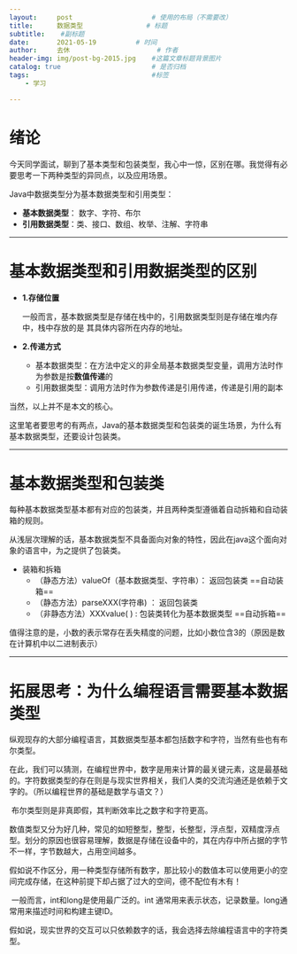 ```yaml
---
layout:     post   				    # 使用的布局（不需要改）
title:      数据类型				# 标题 
subtitle:    #副标题
date:       2021-05-19			# 时间
author:     去休 						# 作者
header-img: img/post-bg-2015.jpg 	#这篇文章标题背景图片
catalog: true 						# 是否归档
tags:								#标签
    - 学习

---
```


# 绪论

今天同学面试，聊到了基本类型和包装类型，我心中一惊，区别在哪。我觉得有必要思考一下两种类型的异同点，以及应用场景。

Java中数据类型分为基本数据类型和引用类型：

* **基本数据类型**： 数字、字符、布尔
* **引用数据类型**：类、接口、数组、枚举、注解、字符串

---

# 基本数据类型和引用数据类型的区别

* **1.存储位置**

  一般而言，基本数据类型是存储在栈中的，引用数据类型则是存储在堆内存中，栈中存放的是	其具体内容所在内存的地址。

* **2.传递方式**

  - 基本数据类型：在方法中定义的非全局基本数据类型变量，调用方法时作为参数是按**数值传递**的
  - 引用数据类型：调用方法时作为参数传递是引用传递，传递是引用的副本

当然，以上并不是本文的核心。

这里笔者要思考的有两点，Java的基本数据类型和包装类的诞生场景，为什么有基本数据类型，还要设计包装类。

---

# 基本数据类型和包装类

每种基本数据类型基本都有对应的包装类，并且两种类型遵循着自动拆箱和自动装箱的规则。

从浅层次理解的话，基本数据类型不具备面向对象的特性，因此在java这个面向对象的语言中，为之提供了包装类。

* 装箱和拆箱
  * （静态方法）valueOf（基本数据类型、字符串）：  返回包装类     ==自动装箱==
  * （静态方法）parseXXX(字符串) ： 返回包装类
  * （非静态方法）XXXvalue( )  : 包装类转化为基本数据类型    ==自动拆箱==

值得注意的是，小数的表示常存在丢失精度的问题，比如小数位含3的（原因是数在计算机中以二进制表示）

---

# 拓展思考：为什么编程语言需要基本数据类型

​        纵观现存的大部分编程语言，其数据类型基本都包括数字和字符，当然有些也有布尔类型。

​        在此，我们可以猜测，在编程世界中，数字是用来计算的最关键元素，这是最基础的。字符数据类型的存在则是与现实世界相关，我们人类的交流沟通还是依赖于文字的。（所以编程世界的基础是数学与语文？）

​		布尔类型则是非真即假，其判断效率比之数字和字符更高。

​		数值类型又分为好几种，常见的如短整型，整型，长整型，浮点型，双精度浮点型。划分的原因也很容易理解，数据是存储在设备中的，其在内存中所占据的字节不一样，字节数越大，占用空间越多。

​		假如说不作区分，用一种类型存储所有数字，那比较小的数值本可以使用更小的空间完成存储，在这种前提下却占据了过大的空间，德不配位有木有！

​		一般而言，int和long是使用最广泛的。int 通常用来表示状态，记录数量。long通常用来描述时间和构建主键ID。

​		假如说，现实世界的交互可以只依赖数字的话，我会选择去除编程语言中的字符类型。

